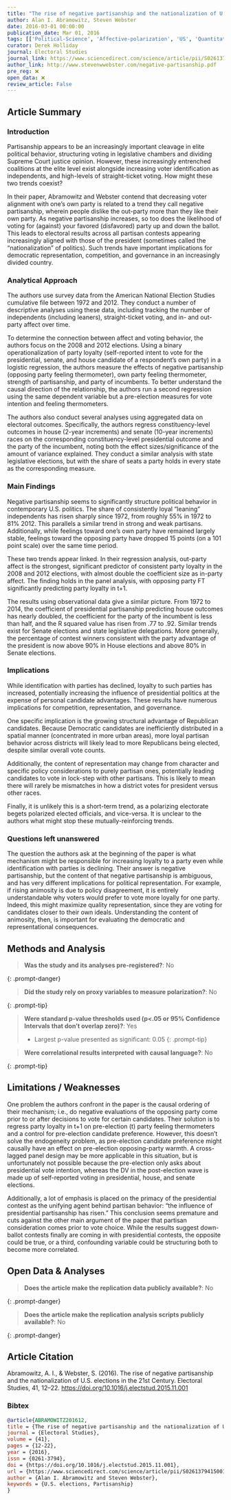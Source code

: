 ```yaml
---
title: "The rise of negative partisanship and the nationalization of U.S. elections in the 21st century"
author: Alan I. Abramowitz, Steven Webster
date: 2016-03-01 00:00:00
publication_date: Mar 01, 2016
tags: [['Political-Science', 'Affective-polarization', 'US', 'Quantitative', 'Descriptive', 'ANES']]
curator: Derek Holliday
journal: Electoral Studies
journal_link: https://www.sciencedirect.com/science/article/pii/S0261379415001857
author_link: http://www.stevenwwebster.com/negative-partisanship.pdf
pre_reg: ❌
open_data: ❌
review_article: False
---
```


## Article Summary

### Introduction ###
Partisanship appears to be an increasingly important cleavage in elite political behavior, structuring voting in legislative chambers and dividing Supreme Court justice opinion. However, these increasingly entrenched coalitions at the elite level exist alongside increasing voter identification as independents, and high-levels of straight-ticket voting. How might these two trends coexist?

In their paper, Abramowitz and Webster contend that decreasing voter alignment with one’s own party is related to a trend they call negative partisanship, wherein people dislike the out-party more than they like their own party. As negative partisanship increases, so too does the likelihood of voting for (against) your favored (disfavored) party up and down the ballot. This leads to electoral results across all partisan contests appearing increasingly aligned with those of the president (sometimes called the “nationalization” of politics). Such trends have important implications for democratic representation, competition, and governance in an increasingly divided country. 

### Analytical Approach ###
The authors use survey data from the American National Election Studies cumulative file between 1972 and 2012. They conduct a number of descriptive analyses using these data, including tracking the number of independents (including leaners), straight-ticket voting, and in- and out-party affect over time.

To determine the connection between affect and voting behavior, the authors focus on the 2008 and 2012 elections. Using a binary operationalization of party loyalty (self-reported intent to vote for the presidential, senate, and house candidate of a respondent’s own party) in a logistic regression, the authors measure the effects of negative partisanship (opposing party feeling thermometer), own party feeling thermometer, strength of partisanship, and party of incumbents. To better understand the causal direction of the relationship, the authors run a second regression using the same dependent variable but a pre-election measures for vote intention and feeling thermometers.

The authors also conduct several analyses using aggregated data on electoral outcomes. Specifically, the authors regress constituency-level outcomes in house (2-year increments) and senate (10-year increments) races on the corresponding constituency-level presidential outcome and the party of the incumbent, noting both the effect sizes/significance of the amount of variance explained. They conduct a similar analysis with state legislative elections, but with the share of seats a party holds in every state as the corresponding measure.


### Main Findings ###
Negative partisanship seems to significantly structure political behavior in contemporary U.S. politics. The share of consistently loyal “leaning” independents has risen sharply since 1972, from roughly 55% in 1972 to 81% 2012. This parallels a similar trend in strong and weak partisans. Additionally, while feelings toward one’s own party have remained largely stable, feelings toward the opposing party have dropped 15 points (on a 101 point scale) over the same time period. 

These two trends appear linked. In their regression analysis, out-party affect is the strongest, significant predictor of consistent party loyalty in the 2008 and 2012 elections, with almost double the coefficient size as in-party affect. The finding holds in the panel analysis, with opposing party FT significantly predicting party loyalty in t+1. 

The results using observational data give a similar picture. From 1972 to 2014, the coefficient of presidential partisanship predicting house outcomes has nearly doubled, the coefficient for the party of the incumbent is less than half, and the R squared value has risen from .77 to .92. Similar trends exist for Senate elections and state legislative delegations. More generally, the percentage of contest winners consistent with the party advantage of the president is now above 90% in House elections and above 80% in Senate elections.


### Implications ###
While identification with parties has declined, loyalty to such parties has increased, potentially increasing the influence of presidential politics at the expense of personal candidate advantages. These results have numerous implications for competition, representation, and governance.

One specific implication is the growing structural advantage of Republican candidates. Because Democratic candidates are inefficiently distributed in a spatial manner (concentrated in more urban areas), more loyal partisan behavior across districts will likely lead to more Republicans being elected, despite similar overall vote counts.

Additionally, the content of representation may change from character and specific policy considerations to purely partisan ones, potentially leading candidates to vote in lock-step with other partisans. This is likely to mean there will rarely be mismatches in how a district votes for president versus other races.

Finally, it is unlikely this is a short-term trend, as a polarizing electorate begets polarized elected officials, and vice-versa. It is unclear to the authors what might stop these mutually-reinforcing trends.

### Questions left unanswered ###
The question the authors ask at the beginning of the paper is what mechanism might be responsible for increasing loyalty to a party even while identification with parties is declining. Their answer is negative partisanship, but the content of that negative partisanship is ambiguous, and has very different implications for political representation. For example, if rising animosity is due to policy disagreement, it is entirely understandable why voters would prefer to vote more loyally for one party. Indeed, this might maximize quality representation, since they are voting for candidates closer to their own ideals. Understanding the content of animosity, then, is important for evaluating the democratic and representational consequences.


## Methods and Analysis

> **Was the study and its analyses pre-registered?**: No
> 
{: .prompt-danger}

> **Did the study rely on proxy variables to measure polarization?**: No
> 
> 
> 
{: .prompt-tip}


> **Were standard p-value thresholds used (p<.05 or 95% Confidence Intervals that don’t overlap zero)?**: Yes
> 
> - Largest p-value presented as significant: 0.05
{: .prompt-tip}

> **Were correlational results interpreted with causal language?**: No
> 
{: .prompt-tip}

## Limitations / Weaknesses

One problem the authors confront in the paper is the causal ordering of their mechanism; i.e., do negative evaluations of the opposing party come prior to or after decisions to vote for certain candidates. Their solution is to regress party loyalty in t+1 on pre-election (t) party feeling thermometers and a control for pre-election candidate preference. However, this doesn’t solve the endogeneity problem, as pre-election candidate preference might causally have an effect on pre-election opposing-party warmth. A cross-lagged panel design may be more applicable in this situation, but is unfortunately not possible because the pre-election only asks about presidential vote intention, whereas the DV in the post-election wave is made up of self-reported voting in presidential, house, and senate elections.

Additionally, a lot of emphasis is placed on the primacy of the presidential contest as the unifying agent behind partisan behavior: “the influence of presidential partisanship has risen.” This conclusion seems premature and cuts against the other main argument of the paper that partisan consideration comes prior to vote choice. While the results suggest down-ballot contests finally are coming in with presidential contests, the opposite could be true, or a third, confounding variable could be structuring both to become more correlated. 


## Open Data & Analyses

> **Does the article make the replication data publicly available?**: No
> 
{: .prompt-danger}

> **Does the article make the replication analysis scripts publicly available?**: No
> 
{: .prompt-danger}



## Article Citation

Abramowitz, A. I., &amp; Webster, S. (2016). The rise of negative partisanship and the nationalization of U.S. elections in the 21st Century. Electoral Studies, 41, 12–22. https://doi.org/10.1016/j.electstud.2015.11.001

### Bibtex

```bibtex
@article{ABRAMOWITZ201612,
title = {The rise of negative partisanship and the nationalization of U.S. elections in the 21st century},
journal = {Electoral Studies},
volume = {41},
pages = {12-22},
year = {2016},
issn = {0261-3794},
doi = {https://doi.org/10.1016/j.electstud.2015.11.001},
url = {https://www.sciencedirect.com/science/article/pii/S0261379415001857},
author = {Alan I. Abramowitz and Steven Webster},
keywords = {U.S. elections, Partisanship}
}
```